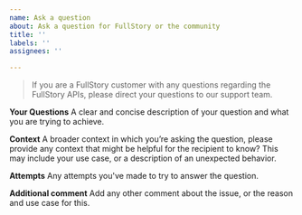 ```yaml
---
name: Ask a question
about: Ask a question for FullStory or the community
title: ''
labels: ''
assignees: ''

---
```


> If you are a FullStory customer with any questions regarding the FullStory APIs, please direct your questions to our support team. 

**Your Questions**
A clear and concise description of your question and what you are trying to achieve.

**Context**
A broader context in which you’re asking the question, please provide any context that might be helpful for the recipient to know? This may include your use case, or a description of an unexpected behavior.

**Attempts**
Any attempts you've made to try to answer the question.

**Additional comment**
Add any other comment about the issue, or the reason and use case for this.
